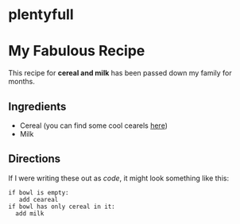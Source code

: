 # plentyfull
# My Fabulous Recipe

This recipe for **cereal and milk** has been passed down my family for months. 

## Ingredients

- Cereal (you can find some cool cearels [here](www.google.ca))
- Milk 

## Directions
If I were writing these out as _code_, it might look something like this:

```
if bowl is empty:
   add ceareal
if bowl has only cereal in it:
  add milk
```




